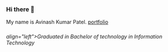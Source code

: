 ### Hi there 👋

<p align="left">My name is Avinash Kumar Patel. <a href="https://avipatel129.github.io/Portfolio_0/">portfolio</a>

###

<h6>align="left">Graduated in Bachelor of technology in Information Technology</h6>
<!--
<h2 align="left">About me</h2>

**Avipatel129/Avipatel129** is a ✨ _special_ ✨ repository because its `README.md` (this file) appears on your GitHub profile.

Here are some ideas to get you started:

- 🔭 I’m currently working on ...
- 🌱 I’m currently learning ...
- 👯 I’m looking to collaborate on ...
- 🤔 I’m looking for help with ...
- 💬 Ask me about ...
- 📫 How to reach me: ...
- 😄 Pronouns: ...
- ⚡ Fun fact: ...
-->
